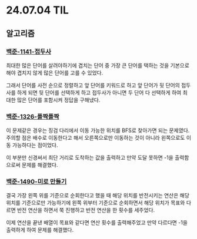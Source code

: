 # 24.07.04 TIL

## 알고리즘

### [백준-1141-접두사](https://www.acmicpc.net/problem/1141)

최대한 많은 단어를 살려야하기에 겹치는 단어 중 가장 큰 단어를 택하는 것을 기본으로 해야 겹치지 않게 많은 단어를 고를 수 있었다.

그래서 단어를 사전 순으로 정렬하고 앞 단어를 키워드로 하고 앞 단어가 뒷 단어의 접두사를 하게 되면 뒷 단어를 선택하게 하고 접두사가 아니면 두 단어 다 선택하게 하여 최대한 많은 단어를 포함시켜 정답을 구해냈다.

### [백준-1326-폴짝폴짝](https://www.acmicpc.net/problem/1326)

이 문제같은 경우는 징검 다리에서 이동 가능한 위치를 BFS로 찾아가면 되는 문제였다. 주의할 점은 배수로 이동한다고 해서 오른쪽으로만 이동하는 것이 아니라 왼쪽으로도 이동 가능하다는 점이었다.

이 부분만 신경써서 최단 거리로 도착하는 값을 출력하고 만약 도달 못하면 -1을 출력함으로써 문제를 해결했다.

### [백준-1490-미로 만들기](https://www.acmicpc.net/problem/1490)

결국 가장 왼쪽 위를 기준으로 순회한다고 했을 때 해당 위치를 반전시키는 연산은 해당 위치를 기준으로만 가능하기에 왼쪽 위부터 기준으로 순회하면서 해당 위치가 목표와 다르면 반전 연산을 하면서 쭉 진행하고 반전 연산을 한 횟수를 세주었다.

이제 연산을 끝낸 배열이 목표와 같다면 연산 횟수를 출력해주었고 만약 다르다면 -1을 출력하게 하여 문제를 해결했다.
